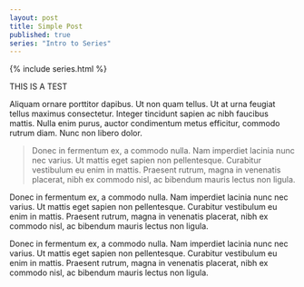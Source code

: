```yaml
---
layout: post
title: Simple Post
published: true
series: "Intro to Series"   
---
```


{% include series.html %}


THIS IS A TEST

Aliquam ornare porttitor dapibus. Ut non quam tellus. Ut at urna feugiat tellus maximus consectetur. Integer tincidunt sapien ac nibh faucibus mattis. Nulla enim purus, auctor condimentum metus efficitur, commodo rutrum diam. Nunc non libero dolor.

> Donec in fermentum ex, a commodo nulla. Nam imperdiet lacinia nunc nec varius. Ut mattis eget sapien non pellentesque. Curabitur vestibulum eu enim in mattis. Praesent rutrum, magna in venenatis placerat, nibh ex commodo nisl, ac bibendum mauris lectus non ligula.

Donec in fermentum ex, a commodo nulla. Nam imperdiet lacinia nunc nec varius. Ut mattis eget sapien non pellentesque. Curabitur vestibulum eu enim in mattis. Praesent rutrum, magna in venenatis placerat, nibh ex commodo nisl, ac bibendum mauris lectus non ligula.

Donec in fermentum ex, a commodo nulla. Nam imperdiet lacinia nunc nec varius. Ut mattis eget sapien non pellentesque. Curabitur vestibulum eu enim in mattis. Praesent rutrum, magna in venenatis placerat, nibh ex commodo nisl, ac bibendum mauris lectus non ligula.
